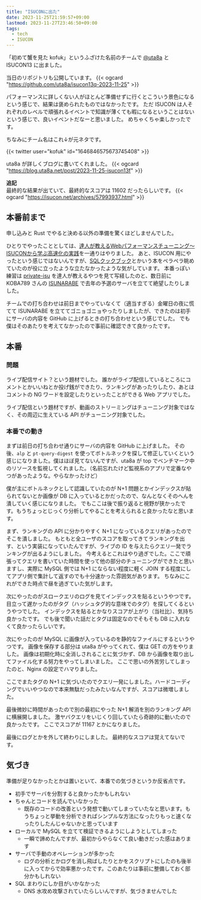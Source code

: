 ```yaml
---
title: "ISUCONに出た"
date: 2023-11-25T21:59:57+09:00
lastmod: 2023-11-27T23:46:50+09:00
tags:
  - tech
  - ISUCON
---
```


「初めて蟹を見た kofuk」というふざけた名前のチームで [@uta8a](https://twitter.com/uta8a) と ISUCON13 に出ました。

当日のリポジトリも公開しています。
{{< ogcard "https://github.com/uta8a/isucon13q-2023-11-25" >}}

パフォーマンスに詳しくない人がほとんど準備せずに行くとこういう景色になるという感じで、結果は褒められたものではなかったです。
ただ ISUCON は人それぞれのレベルで頑張れるイベントで知識が薄くても暇になるということはないという感じで、良いイベントだなーと思いました。
めちゃくちゃ楽しかったです。

ちなみにチーム名はこれ↓が元ネタです。

{{< twitter user="kofuk" id="1646846575673745408" >}}

uta8a が詳しくブログに書いてくれました。
{{< ogcard "https://blog.uta8a.net/post/2023-11-25-isucon13f" >}}

**追記**  
最終的な結果が出ていて、最終的なスコアは 11602 だったらしいです。
{{< ogcard "https://isucon.net/archives/57993937.html" >}}

## 本番前まで

申し込みと Rust でやると決める以外の準備を驚くほどしませんでした。

ひとりでやったこととしては、[達人が教えるWebパフォーマンスチューニング〜ISUCONから学ぶ高速化の実践](https://gihyo.jp/book/2022/978-4-297-12846-3)を一通りはやりました。
あと、ISUCON 用にやったという感じではないんですが、[SQLクックブック](https://www.oreilly.co.jp/books/9784873119779/)とかいう本をペラペラ眺めていたのが役に立ったような立たなかったような気がしています。
本番っぽい練習は [private-isu](https://github.com/catatsuy/private-isu) を達人が教えるやつを見て写経したのと、数日前に KOBA789 さんの [ISUNARABE](https://isunarabe.org/) で去年の予選のサーバを立てて絶望したりしました。

チームでの打ち合わせは前日までやっていなくて（適当すぎる）金曜日の夜に慌てて ISUNARABE を立ててゴニョゴニョやったりしましたが、できたのは初手にサーバの内容を GitHub に上げるときの打ち合わせという感じでした。
でも僕はそのあたりを考えてなかったので事前に確認できて良かったです。

## 本番

### 問題

ライブ配信サイト？という題材でした。
誰かがライブ配信しているところにコメントとかいいねとか投げ銭ができたり、ランキングがあったりしたり、あとはコメントの NG ワードを設定したりといったことができる Web アプリでした。

ライブ配信という題材ですが、動画のストリーミングはチューニング対象ではなく、その周辺に生えている API がチューニング対象でした。

### 本番での動き

まずは前日の打ち合わせ通りにサーバの内容を GitHub に上げました。
その後、`alp` と `pt-query-digest` を使ってボトルネックを探して修正していくという感じになりました。僕はほぼ見てないんですが、uta8a が top でベンチマーク中のリソースを監視してくれました。（名前忘れたけど監視系のアプリで定番なやつがあったような。やらなかったけど）

僕が主にボトルネックとして認識していたのが N+1 問題とかインデックスが貼られてないとか画像が DB に入っているとかだったので、なんとなくそのへんを潰していく感じになりました。
でもここは後で振り返ると視野が狭かったです。もうちょっとじっくり分析してやることを考えられると良かったなと思います。

まず、ランキングの API に分かりやすく N+1 になっているクエリがあったのでそこを潰しました。
もともと全ユーザのスコアを取ってきてランキングを出す、という実装になっていたんですが、ライブの ID を与えたらクエリ一発でランキングが出るようにしました。
今考えるとこれはやり過ぎでした。ここで頑張ってクエリを書いていた時間を使って他の部分のチューニングができたと思いますし、実際に MySQL 側では N+1 にならない程度に軽く JOIN する程度にしてアプリ側で集計して返すのでも十分速かった雰囲気があります。
ちなみにこれができた時点で昼を過ぎていた気がします。

次にやったのがスロークエリのログを見てインデックスを貼るというやつです。
目立って遅かったのがタグ（ハッシュタグ的な意味でのタグ）を探してくるというやつでした。
インデックスを貼るとかなりスコアが上がり（当社比）、気持ち良かったです。
でも後で聞いた話だとタグは固定なのでそもそも DB に入れなくて良かったらしいです。

次にやったのが MySQL に画像が入っているのを静的なファイルにするというやつです。
画像を保存する部分は uta8a がやってくれて、僕は GET の方をやりました。
画像は初期化時に全消しされることに気づかず、DB から画像を取り出してファイル化する努力をやってしまいました。
ここで思いの外苦労してしまったのと、Nginx の設定でハマりました。

ここでまたタグの N+1 に気づいたのでクエリ一発にしました。ハードコーディングでいいやつなので本来無駄だったみたいなんですが、スコアは微増しました。

最後微妙に時間があったので別の最初にやった N+1 解消を別のランキング API に横展開しました。
激ヤバクエリをいじくり回していたら奇跡的に動いたので良かったです。
ここでスコアが 11167 とかになりました。

最後にログとかを外して終わりにしました。
最終的なスコアは覚えてないです。

## 気づき

準備が足りなかったとかは置いといて、本番での気づきというか反省点です。

- 初手でサーバを分割すると良かったかもしれない
- ちゃんとコードを読んでいなかった
    - 既存のコードの改善という発想で動いてしまっていたなと思います。もうちょっと挙動を分析できればシンプルな方法になったりもっと速くなったりしたんじゃないかと思っています
- ローカルで MySQL を立てて検証できるようにしようとしてしまった
    - 一瞬で諦めたんですが、最初からやらなくて良い動きだった感はあります
- サーバで手動のオペレーションが多かった
    - ログの分析とかログを消し飛ばしたりとかをスクリプトにしたのも後半に入ってからで効率悪かったです。このあたりは事前に整備しておく部分かもしれない
- SQL まわりにしか目がいかなかった
    - DNS 水攻め攻撃されていたらしいんですが、気づきませんでした
